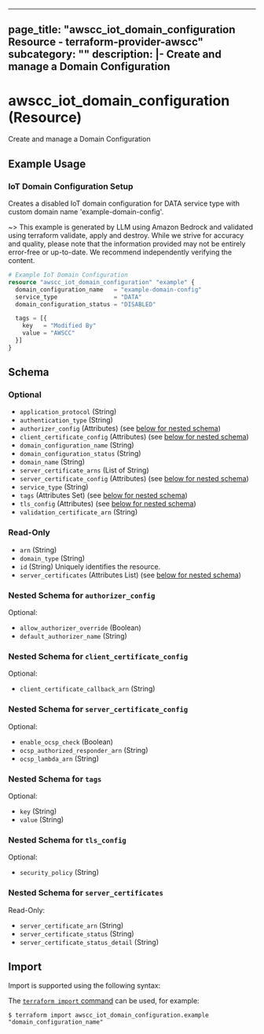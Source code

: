 
---
page_title: "awscc_iot_domain_configuration Resource - terraform-provider-awscc"
subcategory: ""
description: |-
  Create and manage a Domain Configuration
---

# awscc_iot_domain_configuration (Resource)

Create and manage a Domain Configuration

## Example Usage

### IoT Domain Configuration Setup

Creates a disabled IoT domain configuration for DATA service type with custom domain name 'example-domain-config'.

~> This example is generated by LLM using Amazon Bedrock and validated using terraform validate, apply and destroy. While we strive for accuracy and quality, please note that the information provided may not be entirely error-free or up-to-date. We recommend independently verifying the content.

```terraform
# Example IoT Domain Configuration
resource "awscc_iot_domain_configuration" "example" {
  domain_configuration_name   = "example-domain-config"
  service_type                = "DATA"
  domain_configuration_status = "DISABLED"

  tags = [{
    key   = "Modified By"
    value = "AWSCC"
  }]
}
```

<!-- schema generated by tfplugindocs -->
## Schema

### Optional

- `application_protocol` (String)
- `authentication_type` (String)
- `authorizer_config` (Attributes) (see [below for nested schema](#nestedatt--authorizer_config))
- `client_certificate_config` (Attributes) (see [below for nested schema](#nestedatt--client_certificate_config))
- `domain_configuration_name` (String)
- `domain_configuration_status` (String)
- `domain_name` (String)
- `server_certificate_arns` (List of String)
- `server_certificate_config` (Attributes) (see [below for nested schema](#nestedatt--server_certificate_config))
- `service_type` (String)
- `tags` (Attributes Set) (see [below for nested schema](#nestedatt--tags))
- `tls_config` (Attributes) (see [below for nested schema](#nestedatt--tls_config))
- `validation_certificate_arn` (String)

### Read-Only

- `arn` (String)
- `domain_type` (String)
- `id` (String) Uniquely identifies the resource.
- `server_certificates` (Attributes List) (see [below for nested schema](#nestedatt--server_certificates))

<a id="nestedatt--authorizer_config"></a>
### Nested Schema for `authorizer_config`

Optional:

- `allow_authorizer_override` (Boolean)
- `default_authorizer_name` (String)


<a id="nestedatt--client_certificate_config"></a>
### Nested Schema for `client_certificate_config`

Optional:

- `client_certificate_callback_arn` (String)


<a id="nestedatt--server_certificate_config"></a>
### Nested Schema for `server_certificate_config`

Optional:

- `enable_ocsp_check` (Boolean)
- `ocsp_authorized_responder_arn` (String)
- `ocsp_lambda_arn` (String)


<a id="nestedatt--tags"></a>
### Nested Schema for `tags`

Optional:

- `key` (String)
- `value` (String)


<a id="nestedatt--tls_config"></a>
### Nested Schema for `tls_config`

Optional:

- `security_policy` (String)


<a id="nestedatt--server_certificates"></a>
### Nested Schema for `server_certificates`

Read-Only:

- `server_certificate_arn` (String)
- `server_certificate_status` (String)
- `server_certificate_status_detail` (String)

## Import

Import is supported using the following syntax:

The [`terraform import` command](https://developer.hashicorp.com/terraform/cli/commands/import) can be used, for example:

```shell
$ terraform import awscc_iot_domain_configuration.example "domain_configuration_name"
```
